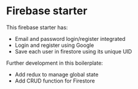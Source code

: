 # Firebase starter

This firebase starter has:
- Email and password login/register integrated
- Login and register using Google
- Save each user in firestore using its unique UID

Further development in this boilerplate:
- Add redux to manage global state 
- Add CRUD function for Firestore
